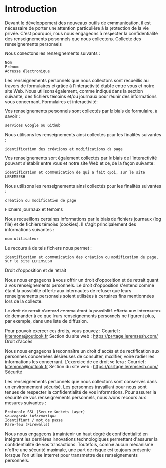 <!-- TITLE: Politique de confidentialité -->
<!-- SUBTITLE: Présentation de la Politique De Confidentialite du site Web Leremsesh.com -->

# Introduction
Devant le développement des nouveaux outils de communication, il est nécessaire de porter une attention particulière à la protection de la vie privée. C'est pourquoi, nous nous engageons à respecter la confidentialité des renseignements personnels que nous collectons.
Collecte des renseignements personnels

Nous collectons les renseignements suivants :

    Nom
    Prénom
    Adresse électronique

Les renseignements personnels que nous collectons sont recueillis au travers de formulaires et grâce à l'interactivité établie entre vous et notre site Web. Nous utilisons également, comme indiqué dans la section suivante, des fichiers témoins et/ou journaux pour réunir des informations vous concernant.
Formulaires  et interactivité:

Vos renseignements personnels sont collectés par le biais de formulaire, à savoir :

    services Google ou Github

Nous utilisons les renseignements ainsi collectés pour les finalités suivantes :

    identification des créations et modifications de page

Vos renseignements sont également collectés par le biais de l'interactivité pouvant s'établir entre vous et notre site Web et ce, de la façon suivante:

    identification et communication de qui a fait quoi, sur le site LEREMSESH

Nous utilisons les renseignements ainsi collectés pour les finalités suivantes :

    création ou modification de page

Fichiers journaux et témoins

Nous recueillons certaines informations par le biais de fichiers journaux (log file) et de fichiers témoins (cookies). Il s'agit principalement des informations suivantes :

    nom utilisateur


Le recours à de tels fichiers nous permet :

    identification et communication des création ou modification de page, sur le site LEREMSESH

Droit d'opposition et de retrait

Nous nous engageons à vous offrir un droit d'opposition et de retrait quant à vos renseignements personnels.
Le droit d'opposition s'entend comme étant la possiblité offerte aux internautes de refuser que leurs renseignements personnels soient utilisées à certaines fins mentionnées lors de la collecte.

Le droit de retrait s'entend comme étant la possiblité offerte aux internautes de demander à ce que leurs renseignements personnels ne figurent plus, par exemple, dans une liste de diffusion.

Pour pouvoir exercer ces droits, vous pouvez :
Courriel : kitemona@outlook.fr
Section du site web : https://partage.leremsesh.com/
Droit d'accès

Nous nous engageons à reconnaître un droit d'accès et de rectification aux personnes concernées désireuses de consulter, modifier, voire radier les informations les concernant.
L'exercice de ce droit se fera :
Courriel : kitemona@outlook.fr
Section du site web : https://partage.leremsesh.com/
Sécurité

Les renseignements personnels que nous collectons sont conservés dans un environnement sécurisé. Les personnes travaillant pour nous sont tenues de respecter la confidentialité de vos informations.
Pour assurer la sécurité de vos renseignements personnels, nous avons recours aux mesures suivantes :

    Protocole SSL (Secure Sockets Layer)
    Sauvegarde informatique
    Identifiant / mot de passe
    Pare-feu (Firewalls)

Nous nous engageons à maintenir un haut degré de confidentialité en intégrant les dernières innovations technologiques permettant d'assurer la confidentialité de vos transactions. Toutefois, comme aucun mécanisme n'offre une sécurité maximale, une part de risque est toujours présente lorsque l'on utilise Internet pour transmettre des renseignements personnels. 
